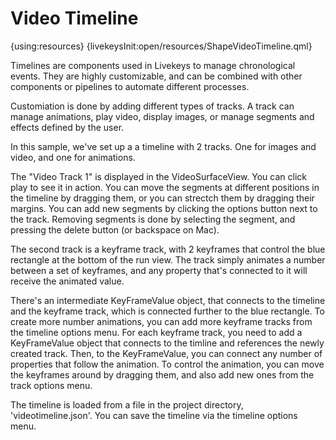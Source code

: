 # Video Timeline

{using:resources}
{livekeysInit:open/resources/ShapeVideoTimeline.qml}

Timelines are components used in Livekeys to manage chronological events. They are highly
customizable, and can be combined with other components or pipelines to automate different
processes.

Customiation is done by adding different types of tracks. A track can manage animations, play video, display images, or
manage segments and effects defined by the user.

In this sample, we've set up a a timeline with 2 tracks. One for images and video, and one for
animations.

The "Video Track 1" is displayed in the VideoSurfaceView. You can click play to see it in action.
You can move the segments at different positions in the timeline by dragging them,
or you can strectch them by dragging their margins. You can add
new segments by clicking the options button next to the track. Removing segments
is done by selecting the segment, and pressing the delete button (or backspace on Mac).

The second track is a keyframe track, with 2 keyframes that control the blue rectangle at the bottom of the run view.
The track simply animates a number between a set of keyframes, and any property that's connected to it will
receive the animated value.

There's an intermediate KeyFrameValue object, that connects to the timeline and the keyframe track, which
is connected further to the blue rectangle. To create more number animations, you can add more keyframe tracks from
the timeline options menu. For each keyframe track, you need to add a KeyFrameValue object that connects to the timline
and references the newly created track. Then, to the KeyFrameValue, you can connect any number of properties that follow
the animation. To control the animation, you can move the keyframes around by dragging them, and also add new ones from the track options
menu.

The timeline is loaded from a file in the project directory, 'videotimeline.json'. You can save the timeline via the
timeline options menu.



